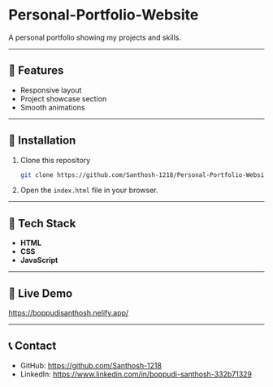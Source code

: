 # Personal-Portfolio-Website

A personal portfolio showing my projects and skills.

---

## 🚀 Features

- Responsive layout
- Project showcase section
- Smooth animations

---

## 📂 Installation

1. Clone this repository  
   ```bash
   git clone https://github.com/Santhosh-1218/Personal-Portfolio-Website.git
   ```
2. Open the `index.html` file in your browser.

---

## 🔧 Tech Stack

- **HTML**
- **CSS**
- **JavaScript**

---

## 🔗 Live Demo

https://boppudisanthosh.nelify.app/

---

## 📞 Contact

- GitHub: https://github.com/Santhosh-1218  
- LinkedIn: https://www.linkedin.com/in/boppudi-santhosh-332b71329
